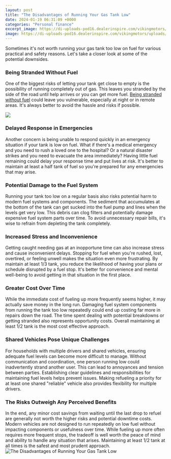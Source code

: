 ```yaml
---
layout: post
title: "The Disadvantages of Running Your Gas Tank Low"
date: 2024-01-19 06:31:09 +0000
categories: "Personal finance"
excerpt_image: https://di-uploads-pod16.dealerinspire.com/vikingmotors/uploads/2020/12/empty-gas-tank.jpg
image: https://di-uploads-pod16.dealerinspire.com/vikingmotors/uploads/2020/12/empty-gas-tank.jpg
---
```


Sometimes it's not worth running your gas tank too low on fuel for various practical and safety reasons. Let's take a closer look at some of the potential downsides.
### Being Stranded Without Fuel
One of the biggest risks of letting your tank get close to empty is the possibility of running completely out of gas. This leaves you stranded by the side of the road until help arrives or you can get more fuel. [Being stranded without fuel](https://yt.io.vn/collection/ader) could leave you vulnerable, especially at night or in remote areas. It's always better to avoid the hassle and risks if possible.

![](https://www.sullivantire.com/-/media/empty-gas-tank_1200x628.ashx)
### Delayed Response in Emergencies  
Another concern is being unable to respond quickly in an emergency situation if your tank is low on fuel. What if there's a medical emergency and you need to rush a loved one to the hospital? Or a natural disaster strikes and you need to evacuate the area immediately? Having little fuel remaining could delay your response time and put lives at risk. It's better to maintain at least a half tank of fuel so you're prepared for any emergencies that may arise.
### Potential Damage to the Fuel System
Running your tank too low on a regular basis also risks potential harm to modern fuel systems and components. The sediment that accumulates at the bottom of the tank can get sucked into the fuel pump and lines when the levels get very low. This debris can clog filters and potentially damage expensive fuel system parts over time. To avoid unnecessary repair bills, it's wise to refrain from depleting the tank completely.
### Increased Stress and Inconvenience 
Getting caught needing gas at an inopportune time can also increase stress and cause inconvenient delays. Stopping for fuel when you're rushed, lost, overtired, or feeling unwell makes the situation even more frustrating. By maintain at least 1/3 tank, you reduce the likelihood of having your plans or schedule disrupted by a fuel stop. It's better for convenience and mental well-being to avoid getting in that situation in the first place.
### Greater Cost Over Time
While the immediate cost of fueling up more frequently seems higher, it may actually save money in the long run. Damaging fuel system components from running the tank too low repeatedly could end up costing far more in repairs down the road. The time spent dealing with potential breakdowns or getting stranded also represents opportunity costs. Overall maintaining at least 1/2 tank is the most cost effective approach.
### Shared Vehicles Pose Unique Challenges  
For households with multiple drivers and shared vehicles, ensuring adequate fuel levels can become more difficult to manage. Without communication and coordination, one person running low could inadvertently strand another user. This can lead to annoyances and tension between parties. Establishing clear guidelines and responsibilities for maintaining fuel levels helps prevent issues. Making refueling a priority for at least one shared "reliable" vehicle also provides flexibility for multiple drivers.
### The Risks Outweigh Any Perceived Benefits
In the end, any minor cost savings from waiting until the last drop to refuel are generally not worth the higher risks and potential downtime costs. Modern vehicles are not designed to run repeatedly on low fuel without impacting components or usefulness over time. While fueling up more often requires more frequent stops, the tradeoff is well worth the peace of mind and ability to handle any situation that arises. Maintaining at least 1/2 tank at all times is the safest and most prudent approach.
![The Disadvantages of Running Your Gas Tank Low](https://di-uploads-pod16.dealerinspire.com/vikingmotors/uploads/2020/12/empty-gas-tank.jpg)